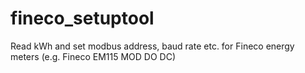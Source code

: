 # fineco_setuptool
Read kWh and set modbus address, baud rate etc. for Fineco energy meters (e.g. Fineco EM115 MOD DO DC)
